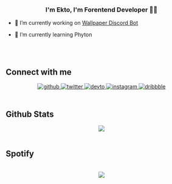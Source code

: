 ### <div align="center">I'm Ekto, I'm Forentend Developer 👨‍💻</div>  
  

- 🧸 I’m currently working on [Wallpaper Discord Bot](https://github.com/Wallpaper-Bot)  
  

- 🧦 I’m currently learning Phyton   
<br/>  
</td><td valign="top" width="33%">



</td><td valign="top" width="33%">



</td></tr></table>  

<br/>  


## Connect with me  
<div align="center">
<a href="https://github.com/ekto" target="_blank">
<img src=https://img.shields.io/badge/github-%2324292e.svg?&style=for-the-badge&logo=github&logoColor=white alt=github style="margin-bottom: 5px;" />
</a>
<a href="https://twitter.com/heyekto" target="_blank">
<img src=https://img.shields.io/badge/twitter-%2300acee.svg?&style=for-the-badge&logo=twitter&logoColor=white alt=twitter style="margin-bottom: 5px;" />
</a>
<a href="https://dev.to/ekto" target="_blank">
<img src=https://img.shields.io/badge/dev.to-%2308090A.svg?&style=for-the-badge&logo=dev.to&logoColor=white alt=devto style="margin-bottom: 5px;" />
</a>
<a href="https://instagram.com/egebutera" target="_blank">
<img src=https://img.shields.io/badge/instagram-%23000000.svg?&style=for-the-badge&logo=instagram&logoColor=white alt=instagram style="margin-bottom: 5px;" />
</a>
<a href="https://dribbble.com/ekto" target="_blank">
<img src=https://img.shields.io/badge/dribbble-%23E45285.svg?&style=for-the-badge&logo=dribbble&logoColor=white alt=dribbble style="margin-bottom: 5px;" />
</a>  
</div>  
  

<br/>  


## Github Stats  
<div align="center"><img src="https://github-readme-stats.vercel.app/api?username=rishavanand&show_icons=true&count_private=true&hide_border=true" align="center" /></div>  

<br/>  


## Spotify
<br/>  
<div align="center"><img src="[[https://spotify-github-profile.vercel.app/api/view.svg?uid=4nfkxixs5shwvwgp5hc4acd3w&redirect=true][https://spotify-github-profile.vercel.app/api/view.svg?uid=4nfkxixs5shwvwgp5hc4acd3w&cover_image=true&theme=default" /></div>  
<br/>  
<br/>  

<div align="center"></div>
<br />
